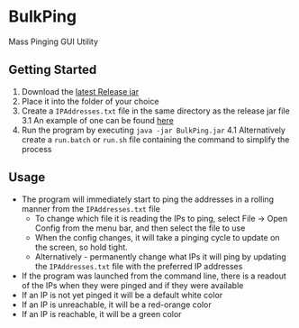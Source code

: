 # BulkPing

Mass Pinging GUI Utility

## Getting Started

1. Download the [latest Release jar](https://github.com/wmccall/BulkPing/releases/latest)
2. Place it into the folder of your choice
3. Create a `IPAddresses.txt` file in the same directory as the release jar file
3.1 An example of one can be found [here](https://github.com/wmccall/BulkPing/blob/master/config/IPAddresses.txt)
4. Run the program by executing `java -jar BulkPing.jar`
4.1 Alternatively create a `run.batch` or `run.sh` file containing the command to simplify the process

## Usage

* The program will immediately start to ping the addresses in a rolling manner from the `IPAddresses.txt` file
   * To change which file it is reading the IPs to ping, select File -> Open Config from the menu bar, and then select the file to use
   * When the config changes, it will take a pinging cycle to update on the screen, so hold tight.
   * Alternatively - permanently change what IPs it will ping by updating the `IPAddresses.txt` file with the preferred IP addresses
* If the program was launched from the command line, there is a readout of the IPs when they were pinged and if they were available
* If an IP is not yet pinged it will be a default white color
* If an IP is unreachable, it will be a red-orange color
* If an IP is reachable, it will be a green color
